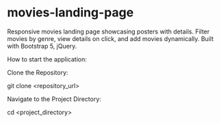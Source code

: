 # movies-landing-page
Responsive movies landing page showcasing posters with details. Filter movies by genre, view details on click, and add movies dynamically. Built with Bootstrap 5, jQuery.

How to start the application:

Clone the Repository:

git clone <repository_url>

Navigate to the Project Directory:

cd <project_directory>

